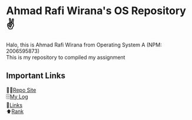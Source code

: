 # Ahmad Rafi Wirana's OS Repository ✌️
Halo, this is Ahmad Rafi Wirana from Operating System A (NPM: 2006595873) \
This is my repository to compiled my assignment

## Important Links
🧑‍💻[Repo Site](https://ahmadrafidev.github.io/os212/) \
🗄[My Log](https://ahmadrafidev.github.io/os212/TXT/mylog.txt) \
🔗[Links](https://ahmadrafidev.github.io/os212/LINKS)\
⬆️[Rank](https://ahmadrafidev.github.io/os212/TXT/myrank.txt)
